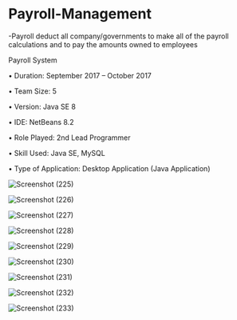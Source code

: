 # Payroll-Management
-Payroll deduct all company/governments to make all of the payroll calculations and to pay the amounts owned to employees

Payroll System

• Duration: September 2017 – October 2017

• Team Size: 5

• Version: Java SE 8

• IDE: NetBeans 8.2

• Role Played: 2nd Lead Programmer

• Skill Used: Java SE, MySQL

• Type of Application: Desktop Application (Java Application)

![Screenshot (225)](https://user-images.githubusercontent.com/55613764/79860862-ffd3e080-8405-11ea-95e3-e840f6f9ed77.png)

![Screenshot (226)](https://user-images.githubusercontent.com/55613764/79860869-03fffe00-8406-11ea-8955-517ed34037fd.png)

![Screenshot (227)](https://user-images.githubusercontent.com/55613764/79860880-082c1b80-8406-11ea-9bb0-230f9567f096.png)

![Screenshot (228)](https://user-images.githubusercontent.com/55613764/79860893-0d896600-8406-11ea-93c9-22e6f3428884.png)

![Screenshot (229)](https://user-images.githubusercontent.com/55613764/79860928-20039f80-8406-11ea-9173-0f5a2898910a.png)

![Screenshot (230)](https://user-images.githubusercontent.com/55613764/79860933-22fe9000-8406-11ea-9c8b-f1372fcd97e3.png)

![Screenshot (231)](https://user-images.githubusercontent.com/55613764/79860940-272aad80-8406-11ea-8285-9b34104ea78a.png)

![Screenshot (232)](https://user-images.githubusercontent.com/55613764/79861001-3b6eaa80-8406-11ea-8ef2-3a688b34951e.png)

![Screenshot (233)](https://user-images.githubusercontent.com/55613764/79861007-3dd10480-8406-11ea-89de-dc04cf71765b.png)
